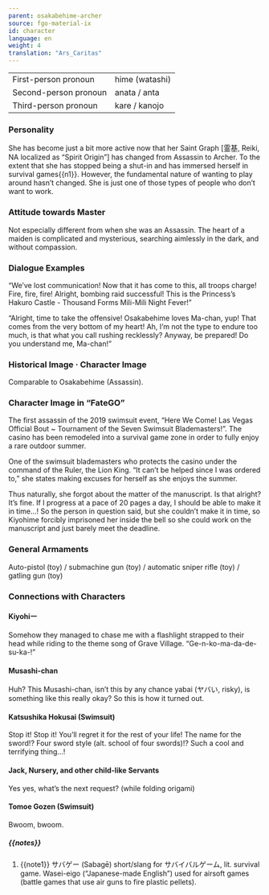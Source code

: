 ```yaml
---
parent: osakabehime-archer
source: fgo-material-ix
id: character
language: en
weight: 4
translation: "Ars_Caritas"
---
```


<table>
  <tr><td>First-person pronoun</td><td>hime (watashi)</td></tr>
  <tr><td>Second-person pronoun</td><td>anata / anta</td></tr>
  <tr><td>Third-person pronoun</td><td>kare / kanojo</td></tr>
</table>

### Personality

She has become just a bit more active now that her Saint Graph [霊基, Reiki, NA localized as “Spirit Origin”] has changed from Assassin to Archer. To the extent that she has stopped being a shut-in and has immersed herself in survival games{{n1}}. However, the fundamental nature of wanting to play around hasn’t changed. She is just one of those types of people who don’t want to work.

### Attitude towards Master

Not especially different from when she was an Assassin. The heart of a maiden is complicated and mysterious, searching aimlessly in the dark, and without compassion.

### Dialogue Examples

“We’ve lost communication! Now that it has come to this, all troops charge! Fire, fire, fire! Alright, bombing raid successful! This is the Princess’s Hakuro Castle - Thousand Forms Mili-Mili Night Fever!”

“Alright, time to take the offensive! Osakabehime loves Ma-chan, yup! That comes from the very bottom of my heart! Ah, I’m not the type to endure too much, is that what you call rushing recklessly? Anyway, be prepared! Do you understand me, Ma-chan!”

### Historical Image · Character Image

Comparable to Osakabehime (Assassin).

### Character Image in “FateGO”

The first assassin of the 2019 swimsuit event,
“Here We Come! Las Vegas Official Bout ~ Tournament of the Seven Swimsuit Blademasters!”.
The casino has been remodeled into a survival game zone in order to fully enjoy a rare outdoor summer.

One of the swimsuit blademasters who protects the casino under the command of the Ruler, the Lion King.
“It can’t be helped since I was ordered to,” she states making excuses for herself as she enjoys the summer.

Thus naturally, she forgot about the matter of the manuscript.
Is that alright? It’s fine. If I progress at a pace of 20 pages a day, I should be able to make it in time…!
So the person in question said, but she couldn’t make it in time, so Kiyohime forcibly imprisoned her inside the bell so she could work on the manuscript and just barely meet the deadline.

### General Armaments

Auto-pistol (toy) / submachine gun (toy) / automatic sniper rifle (toy) / gatling gun (toy)

### Connections with Characters

#### Kiyohiー

Somehow they managed to chase me with a flashlight strapped to their head while riding to the theme song of Grave Village.
“Ge-n-ko-ma-da-de-su-ka-!”

#### Musashi-chan

Huh? This Musashi-chan, isn’t this by any chance yabai (ヤバい, risky), is something like this really okay? So this is how it turned out.

#### Katsushika Hokusai (Swimsuit)

Stop it! Stop it! You’ll regret it for the rest of your life!
The name for the sword!? Four sword style (alt. school of four swords)!? Such a cool and terrifying thing…!

#### Jack, Nursery, and other child-like Servants

Yes yes, what’s the next request? (while folding origami)

#### Tomoe Gozen (Swimsuit)

Bwoom, bwoom.

##### {{notes}}

1. {{note1}} サバゲー (Sabagē) short/slang for サバイバルゲーム, lit. survival game. Wasei-eigo (“Japanese-made English”) used for airsoft games (battle games that use air guns to fire plastic pellets).
